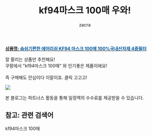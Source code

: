 ﻿---
layout: post
title:  "kf94마스크 100매 우와!"
author: zacra
categories: [ 아이템 ]
tags: [kf94마스크 100매]
image: https://static.coupangcdn.com/image/vendor_inventory/1249/36992658d7cec850b411efcdc32f5d3dac7a6bca3448b9d0015a77fa3127.jpg 
description: "쿠팡에서 kf94마스크 100매 관련 상품으로 가장 잘팔리는 제품 중 하나라는 사실!!."
rating: 4.5
---

<a href="https://link.coupang.com/re/AFFSDP?lptag=AF8407795&pageKey=4549533687&itemId=5519755367&vendorItemId=73596868406&traceid=V0-153-36020085561f0978"><b>상품명: <font color='#01579B'>숨쉬기편한 에어리쉬 KF94 마스크 100매 100%국내산자재 4중필터</font></b></a>

잘 팔리는 상품만 추천해요!<br/>
쿠팡에서 "kf94마스크 100매" 와 인기좋은 제품이에요!<br/><br/>
즉 구매해도 안심이다 이말이죠. 클릭 고고고! <br/>



<a href="https://link.coupang.com/re/AFFSDP?lptag=AF8407795&pageKey=4549533687&itemId=5519755367&vendorItemId=73596868406&traceid=V0-153-36020085561f0978"><img src="https://thumbnail10.coupangcdn.com/thumbnails/remote/q89/image/vendor_inventory/e11d/10331ad67ed40fa8cb98f0f625398d8beb53ac0ff91d2308de689d3cc347.jpeg"></a> 

본 블로그는 파트너스 활동을 통해 일정액의 수수료를 제공받을 수 있습니다.

## 참고: 관련 검색어    
kf94마스크 100매